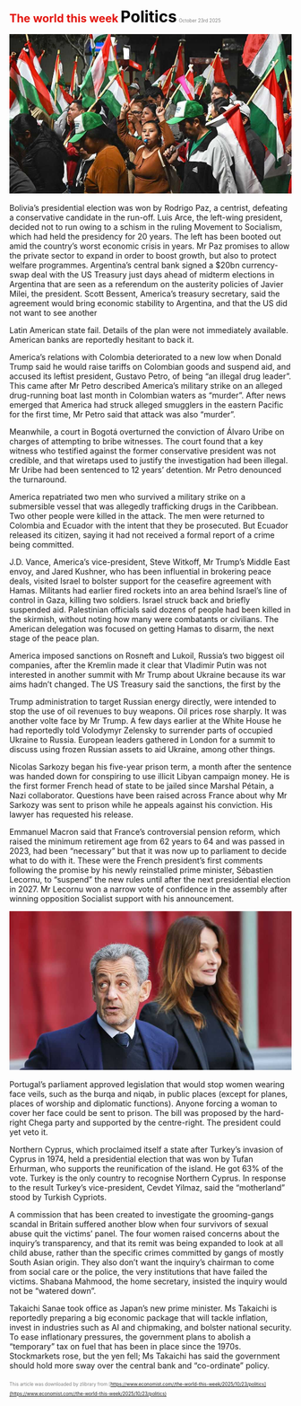 <span style="color:#E3120B; font-size:14.9pt; font-weight:bold;">The world this week</span>
<span style="color:#000000; font-size:21.0pt; font-weight:bold;">Politics</span>
<span style="color:#808080; font-size:6.2pt;">October 23rd 2025</span>

![](../images/001_Politics/p0007_img01.jpeg)

Bolivia’s presidential election was won by Rodrigo Paz, a centrist, defeating a conservative candidate in the run-off. Luis Arce, the left-wing president, decided not to run owing to a schism in the ruling Movement to Socialism, which had held the presidency for 20 years. The left has been booted out amid the country’s worst economic crisis in years. Mr Paz promises to allow the private sector to expand in order to boost growth, but also to protect welfare programmes. Argentina’s central bank signed a $20bn currency-swap deal with the US Treasury just days ahead of midterm elections in Argentina that are seen as a referendum on the austerity policies of Javier Milei, the president. Scott Bessent, America’s treasury secretary, said the agreement would bring economic stability to Argentina, and that the US did not want to see another

Latin American state fail. Details of the plan were not immediately available. American banks are reportedly hesitant to back it.

America’s relations with Colombia deteriorated to a new low when Donald Trump said he would raise tariffs on Colombian goods and suspend aid, and accused its leftist president, Gustavo Petro, of being “an illegal drug leader”. This came after Mr Petro described America’s military strike on an alleged drug-running boat last month in Colombian waters as “murder”. After news emerged that America had struck alleged smugglers in the eastern Pacific for the first time, Mr Petro said that attack was also “murder”.

Meanwhile, a court in Bogotá overturned the conviction of Álvaro Uribe on charges of attempting to bribe witnesses. The court found that a key witness who testified against the former conservative president was not credible, and that wiretaps used to justify the investigation had been illegal. Mr Uribe had been sentenced to 12 years’ detention. Mr Petro denounced the turnaround.

America repatriated two men who survived a military strike on a submersible vessel that was allegedly trafficking drugs in the Caribbean. Two other people were killed in the attack. The men were returned to Colombia and Ecuador with the intent that they be prosecuted. But Ecuador released its citizen, saying it had not received a formal report of a crime being committed.

J.D. Vance, America’s vice-president, Steve Witkoff, Mr Trump’s Middle East envoy, and Jared Kushner, who has been influential in brokering peace deals, visited Israel to bolster support for the ceasefire agreement with Hamas. Militants had earlier fired rockets into an area behind Israel’s line of control in Gaza, killing two soldiers. Israel struck back and briefly suspended aid. Palestinian officials said dozens of people had been killed in the skirmish, without noting how many were combatants or civilians. The American delegation was focused on getting Hamas to disarm, the next stage of the peace plan.

America imposed sanctions on Rosneft and Lukoil, Russia’s two biggest oil companies, after the Kremlin made it clear that Vladimir Putin was not interested in another summit with Mr Trump about Ukraine because its war aims hadn’t changed. The US Treasury said the sanctions, the first by the

Trump administration to target Russian energy directly, were intended to stop the use of oil revenues to buy weapons. Oil prices rose sharply. It was another volte face by Mr Trump. A few days earlier at the White House he had reportedly told Volodymyr Zelensky to surrender parts of occupied Ukraine to Russia. European leaders gathered in London for a summit to discuss using frozen Russian assets to aid Ukraine, among other things.

Nicolas Sarkozy began his five-year prison term, a month after the sentence was handed down for conspiring to use illicit Libyan campaign money. He is the first former French head of state to be jailed since Marshal Pétain, a Nazi collaborator. Questions have been raised across France about why Mr Sarkozy was sent to prison while he appeals against his conviction. His lawyer has requested his release.

Emmanuel Macron said that France’s controversial pension reform, which raised the minimum retirement age from 62 years to 64 and was passed in 2023, had been “necessary” but that it was now up to parliament to decide what to do with it. These were the French president’s first comments following the promise by his newly reinstalled prime minister, Sébastien Lecornu, to “suspend” the new rules until after the next presidential election in 2027. Mr Lecornu won a narrow vote of confidence in the assembly after winning opposition Socialist support with his announcement.

![](../images/001_Politics/p0009_img01.jpeg)

Portugal’s parliament approved legislation that would stop women wearing face veils, such as the burqa and niqab, in public places (except for planes, places of worship and diplomatic functions). Anyone forcing a woman to cover her face could be sent to prison. The bill was proposed by the hard- right Chega party and supported by the centre-right. The president could yet veto it.

Northern Cyprus, which proclaimed itself a state after Turkey’s invasion of Cyprus in 1974, held a presidential election that was won by Tufan Erhurman, who supports the reunification of the island. He got 63% of the vote. Turkey is the only country to recognise Northern Cyprus. In response to the result Turkey’s vice-president, Cevdet Yilmaz, said the “motherland” stood by Turkish Cypriots.

A commission that has been created to investigate the grooming-gangs scandal in Britain suffered another blow when four survivors of sexual abuse quit the victims’ panel. The four women raised concerns about the inquiry’s transparency, and that its remit was being expanded to look at all child abuse, rather than the specific crimes committed by gangs of mostly South Asian origin. They also don’t want the inquiry’s chairman to come from social care or the police, the very institutions that have failed the victims. Shabana Mahmood, the home secretary, insisted the inquiry would not be “watered down”.

Takaichi Sanae took office as Japan’s new prime minister. Ms Takaichi is reportedly preparing a big economic package that will tackle inflation, invest in industries such as AI and chipmaking, and bolster national security. To ease inflationary pressures, the government plans to abolish a “temporary” tax on fuel that has been in place since the 1970s. Stockmarkets rose, but the yen fell; Ms Takaichi has said the government should hold more sway over the central bank and “co-ordinate” policy.

<span style="color:#808080; font-size:6.2pt;">This article was downloaded by zlibrary from [https://www.economist.com//the-world-this-week/2025/10/23/politics](https://www.economist.com//the-world-this-week/2025/10/23/politics)</span>
